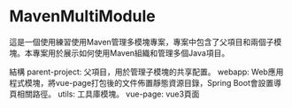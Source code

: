 # MavenMultiModule
這是一個使用練習使用Maven管理多模塊專案，專案中包含了父項目和兩個子模塊。本專案用於展示如何使用Maven組織和管理多個Java項目。

結構
parent-project: 父項目，用於管理子模塊的共享配置。
webapp: Web應用程式模塊，將vue-page打包後的文件佈置靜態資源目錄，Spring Boot會設置導頁相關路徑。
utils: 工具庫模塊。
vue-page: vue3頁面
